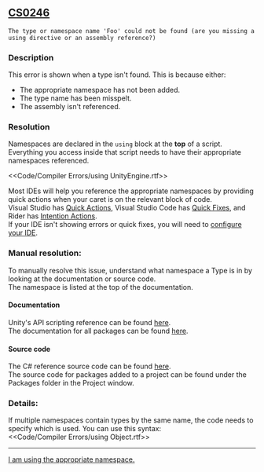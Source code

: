 ## [CS0246](https://docs.microsoft.com/en-us/dotnet/csharp/language-reference/compiler-messages/cs0246)

```
The type or namespace name 'Foo' could not be found (are you missing a using directive or an assembly reference?)
```

### Description
This error is shown when a type isn't found. This is because either:
- The appropriate namespace has not been added.
- The type name has been misspelt.
- The assembly isn't referenced.

### Resolution
Namespaces are declared in the `using` block at the **top** of a script.  
Everything you access inside that script needs to have their appropriate namespaces referenced.

<<Code/Compiler Errors/using UnityEngine.rtf>>  

Most IDEs will help you reference the appropriate namespaces by providing quick actions when your caret is on the relevant block of code.  
Visual Studio has [Quick Actions](https://docs.microsoft.com/en-us/visualstudio/ide/quick-actions?view=vs-2019),
Visual Studio Code has [Quick Fixes](https://code.visualstudio.com/docs/editor/refactoring#_code-actions-quick-fixes-and-refactorings),
and Rider has [Intention Actions](https://www.jetbrains.com/help/idea/intention-actions.html).  
If your IDE isn't showing errors or quick fixes, you will need to [configure your IDE](../../IDE%20Configuration.md).  

### Manual resolution:
To manually resolve this issue, understand what namespace a Type is in by looking at the documentation or source code.  
The namespace is listed at the top of the documentation.
#### Documentation
Unity's API scripting reference can be found [here](https://code.visualstudio.com/docs/editor/refactoring#_code-actions-quick-fixes-and-refactorings).  
The documentation for all packages can be found [here](https://docs.unity3d.com/Manual/PackagesList.html).  
#### Source code
The C# reference source code can be found [here](https://github.com/Unity-Technologies/UnityCsReference).  
The source code for packages added to a project can be found under the Packages folder in the Project window.

### Details:
If multiple namespaces contain types by the same name, the code needs to specify which is used. You can use this syntax:  
<<Code/Compiler Errors/using Object.rtf>>

---
[I am using the appropriate namespace.](CS0246%201.md)